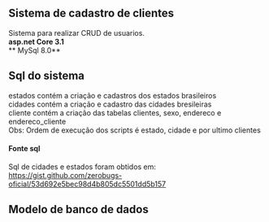 ## Sistema de cadastro de clientes  
Sistema para realizar CRUD de usuarios.  
**asp.net Core 3.1**  
** MySql 8.0**  

  
## Sql do sistema  
estados contém a criação e cadastros dos estados brasileiros  
cidades contém a criação e cadastro das cidades bresileiras  
cliente contém a criação das tabelas clientes, sexo, endereco e endereco_cliente  
Obs: Ordem de execução dos scripts é estado, cidade e por ultimo clientes  
  
#### Fonte sql  
Sql de cidades e estados foram obtidos em:  
https://gist.github.com/zerobugs-oficial/53d692e5bec98d4b805dc5501dd5b157  

  
## Modelo de banco de dados   




